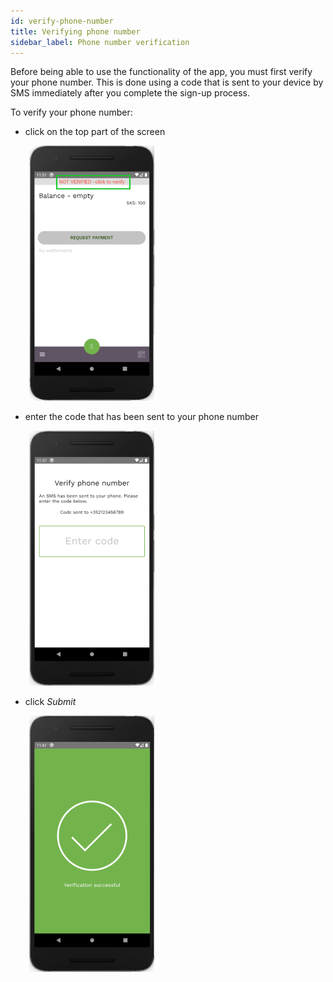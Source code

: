 ```yaml
---
id: verify-phone-number
title: Verifying phone number
sidebar_label: Phone number verification
---
```


Before being able to use the functionality of the app, you must first verify your phone number. This is done using a code that is sent to your device by SMS immediately after you complete the sign-up process.

To verify your phone number:

- click on the top part of the screen

<img src="assets/phone-ver1.png" alt="phone verification" style="display: inline; margin-left: 30px;"/>

- enter the code that has been sent to your phone number

<img src="assets/phone-ver2.png" alt="phone verification" style="display: inline; margin-left: 30px;"/>

- click *Submit*

<img src="assets/phone-ver4.png" alt="phone verification" style="display: inline; margin-left: 30px;"/>

